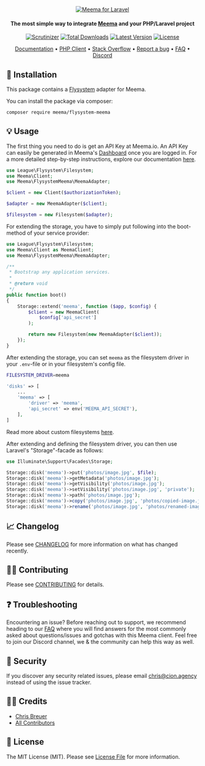 <p align="center">
  <a href="https://meema.io">
    <img alt="Meema for Laravel" src="https://raw.githubusercontent.com/meema/meemasearch-client-common/master/banners/php.png" >
  </a>

<h4 align="center">The most simple way to integrate <a href="https://meema.io" target="_blank">Meema</a> and your PHP/Laravel project</h4>

<p align="center">
    <a href="https://scrutinizer-ci.com/g/meemalabs/flysystem-meema/badges/quality-score.png?b=main"><img src="https://scrutinizer-ci.com/g/meemalabs/flysystem-meema/badges/quality-score.png?b=main" alt="Scrutinizer" /></a>
    <a href="https://packagist.org/packages/meema/flysystem-meema"><img src="https://poser.pugx.org/meema/flysystem-meema/d/total.svg" alt="Total Downloads"></a>
    <a href="https://packagist.org/packages/meema/flysystem-meema"><img src="https://poser.pugx.org/meema/flysystem-meema/v/stable.svg" alt="Latest Version"></a>
    <a href="https://packagist.org/packages/meema/flysystem-meema"><img src="https://poser.pugx.org/meema/flysystem-meema/license.svg" alt="License"></a>
</p>

<p align="center">
    <a href="https://docs.meema.io" target="_blank">Documentation</a>  •
    <a href="https://github.com/meemalabs/meema-client-php" target="_blank">PHP Client</a>  •
    <a href="http://stackoverflow.com/questions/tagged/meema" target="_blank">Stack Overflow</a>  •
    <a href="https://github.com/meemalabs/laravel-meema/issues" target="_blank">Report a bug</a>  •
    <a href="https://docs.meema.io" target="_blank">FAQ</a>  •
    <a href="https://discord.meema.io" target="_blank">Discord</a>
</p>

## 🐑 Installation

This package contains a [Flysystem](https://flysystem.thephpleague.com/) adapter for Meema.

You can install the package via composer:

``` bash
composer require meema/flysystem-meema
```

## 💡 Usage

The first thing you need to do is get an API Key at Meema.io. An API Key can easily be generated in Meema's [Dashboard](https://meema.io/) once you are logged in. For a more detailed step-by-step instructions, explore our documentation [here](https://docs.meema.io/).

``` php
use League\Flysystem\Filesystem;
use Meema\Client;
use Meema\FlysystemMeema\MeemaAdapter;

$client = new Client($authorizationToken);

$adapter = new MeemaAdapter($client);

$filesystem = new Filesystem($adapter);
```

For extending the storage, you have to simply put following into the boot-method of your service provider:

```php
use League\Flysystem\Filesystem;
use Meema\Client as MeemaClient;
use Meema\FlysystemMeema\MeemaAdapter;

/**
 * Bootstrap any application services.
 *
 * @return void
 */
public function boot()
{
    Storage::extend('meema', function ($app, $config) {
        $client = new MeemaClient(
            $config['api_secret']
        );

        return new Filesystem(new MeemaAdapter($client));
    });
}
```

After extending the storage, you can set `meema` as the filesystem driver in your `.env`-file or in your filesystem's config file.

```bash
FILESYSTEM_DRIVER=meema
```

```php
'disks' => [
    ...
    'meema' => [
        'driver' => 'meema',
        'api_secret' => env('MEEMA_API_SECRET'),
    ],
]
```

Read more about custom filesystems [here](https://laravel.com/docs/8.x/filesystem#custom-filesystems).

After extending and defining the filesystem driver, you can then use Laravel's "Storage"-facade as follows:

```php
use Illuminate\Support\Facades\Storage;

Storage::disk('meema')->put('photos/image.jpg', $file);
Storage::disk('meema')->getMetadata('photos/image.jpg');
Storage::disk('meema')->getVisibility('photos/image.jpg');
Storage::disk('meema')->setVisibility('photos/image.jpg', 'private');
Storage::disk('meema')->path('photos/image.jpg');
Storage::disk('meema')->copy('photos/image.jpg', 'photos/copied-image.jpg');
Storage::disk('meema')->rename('photos/image.jpg', 'photos/renamed-image.jpg');
```

## 📈 Changelog

Please see [CHANGELOG](CHANGELOG.md) for more information on what has changed recently.

## 💪🏼 Contributing

Please see [CONTRIBUTING](CONTRIBUTING.md) for details.

## ❓ Troubleshooting

Encountering an issue? Before reaching out to support, we recommend heading to our [FAQ](https://docs.meema.io/) where you will find answers for the most commonly asked about questions/issues and gotchas with this Meema client. Feel free to join our Discord channel, we & the community can help this way as well.

## 🚨 Security

If you discover any security related issues, please email chris@cion.agency instead of using the issue tracker.

## 🙏🏼 Credits

- [Chris Breuer](https://github.com/Chris1904)
- [All Contributors](../../contributors)

## 📄 License

The MIT License (MIT). Please see [License File](LICENSE.md) for more information.
